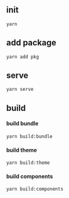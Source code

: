 ## init 
`yarn`

## add package
`yarn add pkg`

## serve
`yarn serve`

## build

#### build bundle 
`yarn build:bundle `

#### build theme
`yarn build:theme `

#### build components
`yarn build:components `